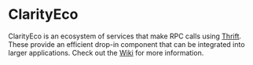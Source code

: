 # ClarityEco  

ClarityEco is an ecosystem of services that make RPC calls using [Thrift](https://thrift.apache.org/). These provide an efficient drop-in component that can be integrated into larger applications. Check out the [Wiki](https://github.com/claritylab/clarityeco/wiki) for more information.
